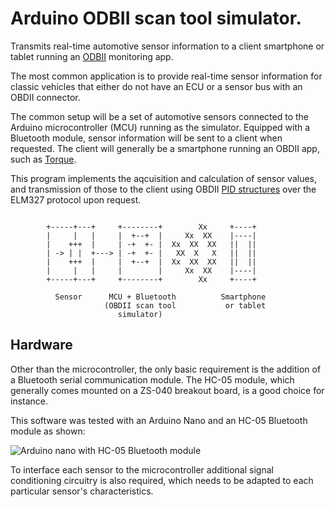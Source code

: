 # Arduino ODBII scan tool simulator.

Transmits real-time automotive sensor information to a client smartphone
or tablet running an [ODBII](https://en.wikipedia.org/wiki/OBD-II) monitoring 
app.

The most common application is to provide real-time sensor information
for classic vehicles that either do not have an ECU or a sensor bus with
an OBDII connector. 

The common setup will be a set of automotive sensors connected to the Arduino
microcontroller (MCU) running as the simulator. Equipped with a Bluetooth
module, sensor information will be sent to a client when requested. The client
will generally be a smartphone running an OBDII app, such as 
[Torque](https://torque-bhp.com/).

This program implements the aqcuisition and calculation of sensor values, and
transmission of those to the client using OBDII 
[PID structures](https://en.wikipedia.org/wiki/OBD-II_PIDs) over the ELM327
protocol upon request.


```

        +-----+---+     +--------+        Xx     +----+
        |     |   |     |  +--+  |     Xx  XX    |----|
        |    +++  |     | -+  +- |  Xx  XX  XX   ||  ||
        | -> | |  +---> | -+  +- |   XX  X   X   ||  ||
        |    +++  |     |  +--+  |  Xx  XX  XX   ||  ||
        |     |   |     |        |     Xx  XX    |----|
        +-----+---+     +--------+        Xx     +----+

          Sensor      MCU + Bluetooth          Smartphone
                     (OBDII scan tool           or tablet
                        simulator)

```

## Hardware

Other than the microcontroller, the only basic requirement is the addition of a Bluetooth serial communication module. The HC-05 module, which generally comes mounted on a ZS-040 breakout board, is a good choice for instance.

This software was tested with an Arduino Nano and an HC-05 Bluetooth module as shown:

![Arduino nano with HC-05 Bluetooth module](https://i.imgur.com/QmIq1TZ.png)

To interface each sensor to the microcontroller additional signal conditioning circuitry is also required, which needs to be adapted to each particular sensor's characteristics.
